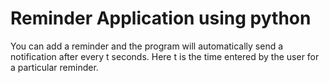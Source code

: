 # Reminder Application using python
You can add a reminder and the program will automatically send a notification after every t seconds.
Here t is the time entered by the user for a particular reminder.
